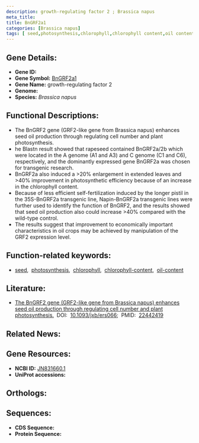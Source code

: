 ```yaml
---
description: growth-regulating factor 2 ; Brassica napus
meta_title:
title: BnGRF2a1
categories: [Brassica napus]
tags: [ seed,photosynthesis,chlorophyll,chlorophyll content,oil content ]
---
```


## Gene Details:
- **Gene ID:** []()
- **Gene Symbol:** <u>BnGRF2a1</u>
- **Gene Name:** growth-regulating factor 2
- **Genome:** []()
- **Species:** *Brassica napus*

## Functional Descriptions:
   - The BnGRF2 gene (GRF2-like gene from Brassica napus) enhances seed oil production through regulating cell number and plant photosynthesis.
   - he Blastn result showed that rapeseed contained BnGRF2a/2b which were located in the A genome (A1 and A3) and C genome (C1 and C6), respectively, and the dominantly expressed gene BnGRF2a was chosen for transgenic research.
   - BnGRF2a also induced a >20% enlargement in extended leaves and >40% improvement in photosynthetic efficiency because of an increase in the chlorophyll content.
   - Because of less efficient self-fertilization induced by the longer pistil in the 35S-BnGRF2a transgenic line, Napin-BnGRF2a transgenic lines were further used to identify the function of BnGRF2, and the results showed that seed oil production also could increase >40% compared with the wild-type control.
   - The results suggest that improvement to economically important characteristics in oil crops may be achieved by manipulation of the GRF2 expression level.

## Function-related keywords:
   - [seed](/tags/seed/),&nbsp;&nbsp;[photosynthesis](/tags/photosynthesis/),&nbsp;&nbsp;[chlorophyll](/tags/chlorophyll/),&nbsp;&nbsp;[chlorophyll-content](/tags/chlorophyll-content/),&nbsp;&nbsp;[oil-content](/tags/oil-content/)

## Literature:
   - [The BnGRF2 gene (GRF2-like gene from Brassica napus) enhances seed oil production through regulating cell number and plant photosynthesis.](https://doi.org/10.1093/jxb/ers066)&nbsp;&nbsp;DOI:&nbsp;&nbsp;[10.1093/jxb/ers066](https://doi.org/10.1093/jxb/ers066);&nbsp;&nbsp;PMID:&nbsp;&nbsp;[22442419](https://pubmed.ncbi.nlm.nih.gov/22442419/)

## Related News:

## Gene Resources:
- **NCBI ID:**  [JN831660.1](https://www.ncbi.nlm.nih.gov/gene/?term=JN831660.1)
- **UniProt accessions:**  [](https://www.uniprot.org/uniprotkb//entry)

## Orthologs:

## Sequences:
- **CDS Sequence:**
- **Protein Sequence:**
